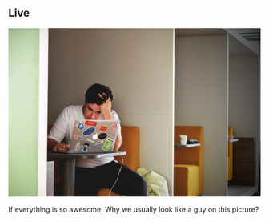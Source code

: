 ## Live

![](resources/img/pexels-photo-52608.jpeg)

<aside class="notes">
If everything is so awesome. Why we usually look like a guy on this picture?
</aside>
